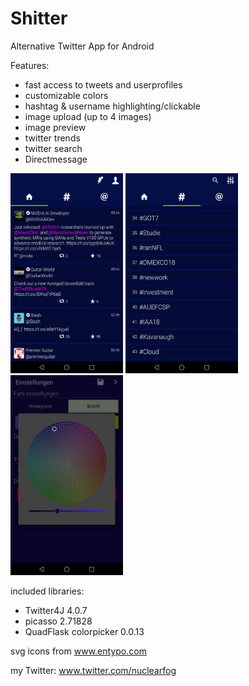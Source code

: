 # Shitter

Alternative Twitter App for Android

Features:
- fast access to tweets and userprofiles
- customizable colors
- hashtag & username highlighting/clickable
- image upload  (up to 4 images)
- image preview
- twitter trends
- twitter search
- Directmessage


<img src="shitter_1.jpg" width="180" height="320"> <img src="shitter_2.jpg" width="180" height="320"> <img src="shitter_3.jpg" width="180" height="320">


included libraries:
- Twitter4J 4.0.7
- picasso 2.71828
- QuadFlask colorpicker 0.0.13

svg icons from www.entypo.com

my Twitter: www.twitter.com/nuclearfog
